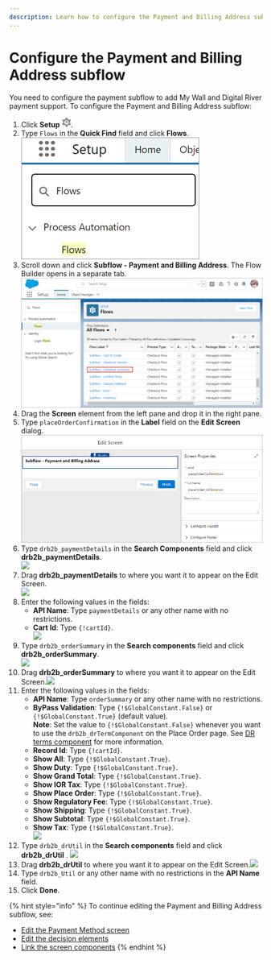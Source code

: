 ```yaml
---
description: Learn how to configure the Payment and Billing Address subflow.
---
```


# Configure the Payment and Billing Address subflow

You need to configure the payment subflow to add My Wall and Digital River payment support. To configure the Payment and Billing Address subflow:

1. Click **Setup** ![](../../../../.gitbook/assets/Setup.png).
2. Type `Flows` in the **Quick Find** field and click **Flows**. \
   ![](<../../../../.gitbook/assets/Quick Find - Flows.png>)
3. Scroll down and click **Subflow - Payment and Billing Address**. The Flow Builder opens in a separate tab.\
   ![](<../../../../.gitbook/assets/Flows - Subflow - Checkout Summary.png>)&#x20;
4. Drag the **Screen** element from the left pane and drop it in the right pane.
5. Type `placeOrderConfirmation` in the **Label** field on the **Edit Screen** dialog.![](<../../../../.gitbook/assets/Edit-screen - placeOrderConfirmation (1).png>)&#x20;
6. Type `drb2b_paymentDetails` in the **Search Components** field and click **drb2b\_paymentDetails**.\
   ![](<../../../../.gitbook/assets/Search components - drb2b\_paymentDetails (1).png>)
7. Drag **drb2b\_paymentDetails** to where you want it to appear on the Edit Screen.\
   ![](<../../../../.gitbook/assets/Edit Screen - drb2b\_paymentDetails.png>)
8. Enter the following values in the fields:
   * **API Name**: Type `paymentDetails` or any other name with no restrictions.
   * **Cart Id**: Type `{!cartId}`.\
     ![](../../../../.gitbook/assets/brb2b\_paymentDetails.png)
9. Type `drb2b_orderSummary` in the **Search components** field and click **drb2b\_orderSummary**. \
   ![](<../../../../.gitbook/assets/Search components drb2b\_OrderSummary.png>)
10. Drag **drb2b\_orderSummary** to where you want it to appear on the Edit Screen.![](<../../../../.gitbook/assets/Edit Screen - drb2b\_orderSummary.png>)
11. Enter the following values in the fields:
    * **API Name**: Type `orderSummary` or any other name with no restrictions.
    * **ByPass Validation**: Type `{!$GlobalConstant.False}` or `{!$GlobalConstant.True}` (default value).\
      **Note**: Set the value to `{!$GlobalConstant.False}` whenever you want to use the `drb2b_drTermComponent` on the Place Order page. See [DR terms component](../../../../extend-the-salesforce-lightning-app/customizing-the-lightning-web-components/components/dr-terms-component.md) for more information.
    * **Record Id**: Type `{!cartId}`.
    * **Show All**:  Type `{!$GlobalConstant.True}`.
    * **Show Duty**: Type `{!$GlobalConstant.True}`.
    * **Show Grand Total**: Type `{!$GlobalConstant.True}`.
    * **Show IOR Tax**: Type `{!$GlobalConstant.True}`.
    * **Show Place Order**: Type `{!$GlobalConstant.True}`.
    * **Show Regulatory Fee**: Type `{!$GlobalConstant.True}`.
    * **Show Shipping**: Type `{!$GlobalConstant.True}`.
    * **Show Subtotal**: Type `{!$GlobalConstant.True}`.
    * **Show Tax**: Type `{!$GlobalConstant.True}`.\
      ![](../../../../.gitbook/assets/drb2b\_orderSummary.png)
12. Type `drb2b_drUtil` in the **Search components** field and click **drb2b\_drUtil** . ![](<../../../../.gitbook/assets/Search components drb2b\_drUtil.png>)
13. Drag **drb2b\_drUtil** to where you want it to appear on the Edit Screen.![](<../../../../.gitbook/assets/Edit Screen - drb2b\_drUtil.png>)
14. Type `drb2b_Util` or any other name with no restrictions in the **API Name** field.
15. Click **Done**.

{% hint style="info" %}
To continue editing the Payment and Billing Address subflow, see:

* [Edit the Payment Method screen](edit-the-payment-method-screen.md)
* [Edit the decision elements](edit-the-decision-elements.md)
* [Link the screen components](link-screen-components.md)
{% endhint %}
